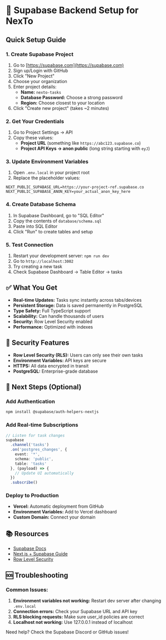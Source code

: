 # 🚀 Supabase Backend Setup for NexTo

## Quick Setup Guide

### 1. Create Supabase Project
1. Go to [https://supabase.com](https://supabase.com)
2. Sign up/Login with GitHub
3. Click "New Project"
4. Choose your organization
5. Enter project details:
   - **Name:** `nexto-tasks`
   - **Database Password:** Choose a strong password
   - **Region:** Choose closest to your location
6. Click "Create new project" (takes ~2 minutes)

### 2. Get Your Credentials
1. Go to Project Settings → API
2. Copy these values:
   - **Project URL** (something like `https://abc123.supabase.co`)
   - **Project API Keys → anon public** (long string starting with `eyJ`)

### 3. Update Environment Variables
1. Open `.env.local` in your project root
2. Replace the placeholder values:
```env
NEXT_PUBLIC_SUPABASE_URL=https://your-project-ref.supabase.co
NEXT_PUBLIC_SUPABASE_ANON_KEY=your_actual_anon_key_here
```

### 4. Create Database Schema
1. In Supabase Dashboard, go to "SQL Editor"
2. Copy the contents of `database/schema.sql`
3. Paste into SQL Editor
4. Click "Run" to create tables and setup

### 5. Test Connection
1. Restart your development server: `npm run dev`
2. Go to `http://localhost:3002`
3. Try creating a new task
4. Check Supabase Dashboard → Table Editor → tasks

## ✅ What You Get

- **Real-time Updates:** Tasks sync instantly across tabs/devices
- **Persistent Storage:** Data is saved permanently in PostgreSQL
- **Type Safety:** Full TypeScript support
- **Scalability:** Can handle thousands of users
- **Security:** Row Level Security enabled
- **Performance:** Optimized with indexes

## 🔐 Security Features

- **Row Level Security (RLS):** Users can only see their own tasks
- **Environment Variables:** API keys are secure
- **HTTPS:** All data encrypted in transit
- **PostgreSQL:** Enterprise-grade database

## 🚀 Next Steps (Optional)

### Add Authentication
```bash
npm install @supabase/auth-helpers-nextjs
```

### Add Real-time Subscriptions
```typescript
// Listen for task changes
supabase
  .channel('tasks')
  .on('postgres_changes', { 
    event: '*', 
    schema: 'public', 
    table: 'tasks' 
  }, (payload) => {
    // Update UI automatically
  })
  .subscribe()
```

### Deploy to Production
- **Vercel:** Automatic deployment from GitHub
- **Environment Variables:** Add to Vercel dashboard
- **Custom Domain:** Connect your domain

## 📚 Resources

- [Supabase Docs](https://supabase.com/docs)
- [Next.js + Supabase Guide](https://supabase.com/docs/guides/getting-started/quickstarts/nextjs)
- [Row Level Security](https://supabase.com/docs/guides/auth/row-level-security)

## 🆘 Troubleshooting

### Common Issues:
1. **Environment variables not working:** Restart dev server after changing `.env.local`
2. **Connection errors:** Check your Supabase URL and API key
3. **RLS blocking requests:** Make sure user_id policies are correct
4. **Localhost not working:** Use 127.0.0.1 instead of localhost

Need help? Check the Supabase Discord or GitHub issues!
